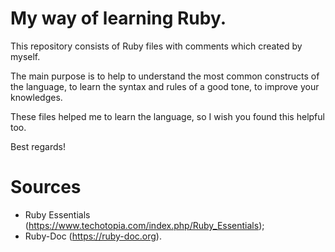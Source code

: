 # My way of learning Ruby.

This repository consists of Ruby files with comments which created by myself.

The main purpose is to help to understand the most common constructs of the language, to learn the syntax and rules of a good tone, to improve your knowledges.

These files helped me to learn the language, so I wish you found this helpful too.

Best regards!

Sources
=
- Ruby Essentials (https://www.techotopia.com/index.php/Ruby_Essentials);
- Ruby-Doc (https://ruby-doc.org).
